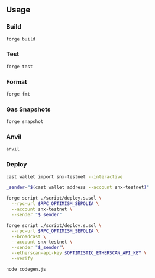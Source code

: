 ## Usage

### Build

```sh
forge build
```

### Test

```sh
forge test
```

### Format

```sh
forge fmt
```

### Gas Snapshots

```sh
forge snapshot
```

### Anvil

```sh
anvil
```

### Deploy

```sh
cast wallet import snx-testnet --interactive

_sender="$(cast wallet address --account snx-testnet)"

forge script ./script/deploy.s.sol \
  --rpc-url $RPC_OPTIMISM_SEPOLIA \
  --account snx-testnet \
  --sender "$_sender"

forge script ./script/deploy.s.sol \
  --rpc-url $RPC_OPTIMISM_SEPOLIA \
  --broadcast \
  --account snx-testnet \
  --sender "$_sender"\
  --etherscan-api-key $OPTIMISTIC_ETHERSCAN_API_KEY \
  --verify

node codegen.js
```
